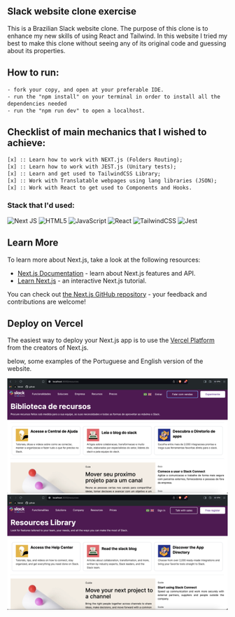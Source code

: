 
## Slack website clone exercise

This is a Brazilian Slack website clone.
The purpose of this clone is to enhance my new skills of using React and Tailwind.
In this website I tried my best to make this clone without seeing any of its original code and guessing about its properties.

## How to run:
    - fork your copy, and open at your preferable IDE.
    - run the "npm install" on your terminal in order to install all the dependencies needed
    - run the "npm run dev" to open a localhost.
  
## Checklist of main mechanics that I wished to achieve:

    [x] :: Learn how to work with NEXT.js (Folders Routing);
    [x] :: Learn how to work with JEST.js (Unitary tests);
    [x] :: Learn and get used to TailwindCSS Library;
    [x] :: Work with Translatable webpages using lang libraries (JSON);
    [x] :: Work with React to get used to Components and Hooks.

### Stack that I'd used:
![Next JS](https://img.shields.io/badge/Next-black?style=for-the-badge&logo=next.js&logoColor=white)
![HTML5](https://img.shields.io/badge/html5-%23E34F26.svg?style=for-the-badge&logo=html5&logoColor=white)
![JavaScript](https://img.shields.io/badge/javascript-%23323330.svg?style=for-the-badge&logo=javascript&logoColor=%23F7DF1E)
![React](https://img.shields.io/badge/react-%2320232a.svg?style=for-the-badge&logo=react&logoColor=%2361DAFB)
![TailwindCSS](https://img.shields.io/badge/tailwindcss-%2338B2AC.svg?style=for-the-badge&logo=tailwind-css&logoColor=white)
![Jest](https://img.shields.io/badge/-jest-%23C21325?style=for-the-badge&logo=jest&logoColor=white)

## Learn More

To learn more about Next.js, take a look at the following resources:

- [Next.js Documentation](https://nextjs.org/docs) - learn about Next.js features and API.
- [Learn Next.js](https://nextjs.org/learn) - an interactive Next.js tutorial.

You can check out [the Next.js GitHub repository](https://github.com/vercel/next.js/) - your feedback and contributions are welcome!

## Deploy on Vercel

The easiest way to deploy your Next.js app is to use the [Vercel Platform](https://vercel.com/new?utm_medium=default-template&filter=next.js&utm_source=create-next-app&utm_campaign=create-next-app-readme) from the creators of Next.js.

below, some examples of the Portuguese and English version of the website.

<img src="./public/Screenshot 2024-04-16 at 09.29.48.png" widht=200/>
<img src="./public/Screenshot 2024-04-16 at 10.34.25.png" widht=200/>